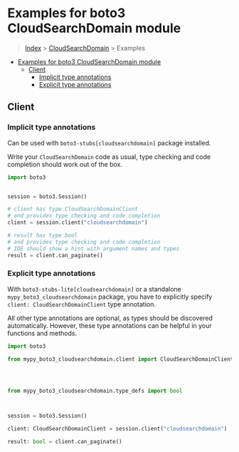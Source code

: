 <a id="examples-for-boto3-cloudsearchdomain-module"></a>

# Examples for boto3 CloudSearchDomain module

> [Index](../README.md) > [CloudSearchDomain](./README.md) > Examples

- [Examples for boto3 CloudSearchDomain module](#examples-for-boto3-cloudsearchdomain-module)
  - [Client](#client)
    - [Implicit type annotations](#implicit-type-annotations)
    - [Explicit type annotations](#explicit-type-annotations)

<a id="client"></a>

## Client

<a id="implicit-type-annotations"></a>

### Implicit type annotations

Can be used with `boto3-stubs[cloudsearchdomain]` package installed.

Write your `CloudSearchDomain` code as usual, type checking and code completion
should work out of the box.

```python
import boto3


session = boto3.Session()

# client has type CloudSearchDomainClient
# and provides type checking and code completion
client = session.client("cloudsearchdomain")

# result has type bool
# and provides type checking and code completion
# IDE should show a hint with argument names and types
result = client.can_paginate()
```

<a id="explicit-type-annotations"></a>

### Explicit type annotations

With `boto3-stubs-lite[cloudsearchdomain]` or a standalone
`mypy_boto3_cloudsearchdomain` package, you have to explicitly specify
`client: CloudSearchDomainClient` type annotation.

All other type annotations are optional, as types should be discovered
automatically. However, these type annotations can be helpful in your functions
and methods.

```python
import boto3

from mypy_boto3_cloudsearchdomain.client import CloudSearchDomainClient




from mypy_boto3_cloudsearchdomain.type_defs import bool



session = boto3.Session()

client: CloudSearchDomainClient = session.client("cloudsearchdomain")

result: bool = client.can_paginate()
```
